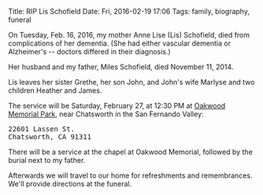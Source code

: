 Title: RIP Lis Schofield
Date: Fri, 2016-02-19 17:06
Tags: family, biography, funeral

On Tuesday, Feb. 16, 2016, my mother Anne Lise (Lis) Schofield, died from complications of her dementia. (She had either vascular dementia or Alzheimer's -- doctors differed in their diagnosis.)

Her husband and my father, Miles Schofield, died November 11, 2014.

Lis leaves her sister Grethe, her son John, and John's wife Marlyse and two children Heather and James.

The service will be Saturday, February 27, at 12:30 PM at [Oakwood Memorial Park](http://www.oakwoodmemorialcemetery.com/), near Chatsworth in the San Fernando Valley:
<pre>
22601 Lassen St.
Chatsworth, CA 91311
</pre>

There will be a service at the chapel at Oakwood Memorial, followed by the burial next to my father.

Afterwards we will travel to our home for refreshments and remembrances. We'll provide directions at the funeral.
